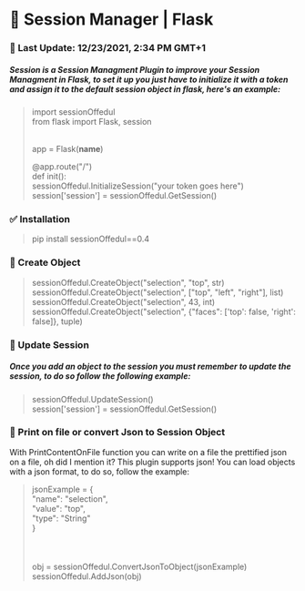 <h1> 🔑 Session Manager | Flask </h1>
<h3> 📀 Last Update: 12/23/2021, 2:34 PM GMT+1</h3>

<h5> Session is a Session Managment Plugin to improve your Session Managment in Flask, to set it up
 you just have to initialize it with a token and assign it to the default session object in flask, here's
 an example: </h5>
 
> import sessionOffedul <br>
> from flask import Flask, session <br> <br>
> 
> app = Flask(__name__) <br>
>
> @app.route("/") <br>
> def init(): <br>
> 	   sessionOffedul.InitializeSession("your token goes here") <br>
> 	   session['session'] = sessionOffedul.GetSession() <br>

<h3> ✅ Installation </h3>

> pip install sessionOffedul==0.4

<h3> 👘 Create Object </h3>

> sessionOffedul.CreateObject("selection", "top", str) <br>
> sessionOffedul.CreateObject("selection", ["top", "left", "right"], list) <br>
> sessionOffedul.CreateObject("selection", 43, int) <br>
> sessionOffedul.CreateObject("selection", {"faces": ['top': false, 'right': false]}, tuple) <br>

<h3> 👘 Update Session </h3>

<h5> Once you add an object to the session you must remember to update the session, to do so follow the following example: </h5>

> sessionOffedul.UpdateSession() <br>
> session['session'] = sessionOffedul.GetSession() <br>

<h3> 👘 Print on file or convert Json to Session Object </h3>

<p> With PrintContentOnFile function you can write on a file the prettified json on a file, oh did I mention it? This plugin supports json! You can load objects with a json format, to do so, follow the example: <p>

> jsonExample = { <br>
> "name": "selection", <br>
> "value": "top", <br>
> "type": "String" <br>
> } <br><br><br><br> 
> obj = sessionOffedul.ConvertJsonToObject(jsonExample) <br>
> sessionOffedul.AddJson(obj) <br>
